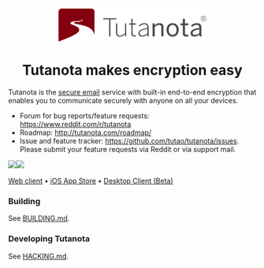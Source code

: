 <h1 align="center">
<br>
  <img src="resources/images/logo-red.svg" alt="Tutanota logo" width="300">
  <br>
    <br>
  Tutanota makes encryption easy
  <br>
</h1>

Tutanota is the [secure email](https://tutanota.com) service with built-in end-to-end encryption that enables you to communicate securely with anyone on all your devices.

* Forum for bug reports/feature requests: https://www.reddit.com/r/tutanota
* Roadmap: http://tutanota.com/roadmap/
* Issue and feature tracker: https://github.com/tutao/tutanota/issues. Please submit your feature requests via Reddit or via support mail.

<a href="https://play.google.com/store/apps/details?id=de.tutao.tutanota"><img src="https://play.google.com/intl/en_us/badges/images/generic/en_badge_web_generic.png" height="75"></a><a href="https://f-droid.org/packages/de.tutao.tutanota/"><img src="https://f-droid.org/badge/get-it-on.png" height="75"></a>

<a href="https://mail.tutanota.com">Web client</a>
•
<a href="https://itunes.apple.com/us/app/tutanota/id922429609">iOS App Store</a>
•
<a href="https://tutanota.com/blog/posts/desktop-clients">Desktop Client (Beta)</a>

### Building

See [BUILDING.md](doc/BUILDING.md).

### Developing Tutanota

See [HACKING.md](doc/HACKING.md).


